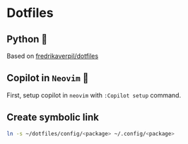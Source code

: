 # Dotfiles

## Python 🐍

Based on [fredrikaverpil/dotfiles]( https://github.com/fredrikaverpil/dotfiles/tree/main/nvim-lazyvim )

## Copilot in `Neovim` 🤖

First, setup copilot in `neovim` with `:Copilot setup` command.

## Create symbolic link

```bash
ln -s ~/dotfiles/config/<package> ~/.config/<package>
```

